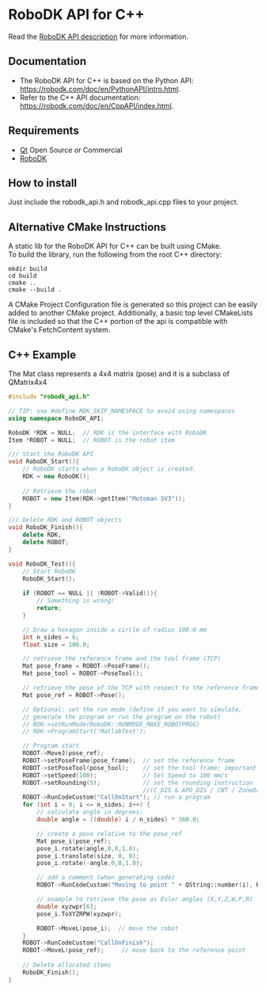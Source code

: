 RoboDK API for C++
======================
Read the [RoboDK API description](../README.md) for more information.

Documentation
-------------
- The RoboDK API for C++ is based on the Python API: https://robodk.com/doc/en/PythonAPI/intro.html.
- Refer to the C++ API documentation: https://robodk.com/doc/en/CppAPI/index.html.

Requirements
------------
- [Qt](https://www.qt.io/download) Open Source or Commercial
- [RoboDK](https://robodk.com/download)

How to install
------------
Just include the robodk_api.h and robodk_api.cpp files to your project.

Alternative CMake Instructions
------------
A static lib for the RoboDK API for C++ can be built using CMake.  
To build the library, run the following from the root C++ directory:
```
mkdir build
cd build
cmake ..
cmake --build .
```
A CMake Project Configuration file is generated so this project can be easily added
to another CMake project. Additionally, a basic top level CMakeLists file is included 
so that the C++ portion of the api is compatible with CMake's FetchContent system.

C++ Example
------------

The Mat class represents a 4x4 matrix (pose) and it is a subclass of QMatrix4x4

```cpp
#include "robodk_api.h"

// TIP: use #define RDK_SKIP_NAMESPACE to avoid using namespaces
using namespace RoboDK_API;

RoboDK *RDK = NULL;  // RDK is the interface with RoboDK
Item *ROBOT = NULL;  // ROBOT is the robot item

/// Start the RoboDK API
void RoboDK_Start(){
    // RoboDK starts when a RoboDK object is created.
    RDK = new RoboDK();    
    
    // Retrieve the robot
    ROBOT = new Item(RDK->getItem("Motoman SV3"));
}

/// Delete RDK and ROBOT objects
void RoboDK_Finish(){
    delete RDK;
    delete ROBOT;
}

void RoboDK_Test(){
    // Start RoboDK
    RoboDK_Start();
    
    if (ROBOT == NULL || !ROBOT->Valid()){
        // Something is wrong!
        return;
    }

    // Draw a hexagon inside a circle of radius 100.0 mm
    int n_sides = 6;
    float size = 100.0;

    // retrieve the reference frame and the tool frame (TCP)
    Mat pose_frame = ROBOT->PoseFrame();
    Mat pose_tool = ROBOT->PoseTool();

    // retrieve the pose of the TCP with respect to the reference frame
    Mat pose_ref = ROBOT->Pose();

    // Optional: set the run mode (define if you want to simulate, 
    // generate the program or run the program on the robot)
    // RDK->setRunMode(RoboDK::RUNMODE_MAKE_ROBOTPROG)
    // RDK->ProgramStart('MatlabTest');

    // Program start
    ROBOT->MoveJ(pose_ref);
    ROBOT->setPoseFrame(pose_frame);  // set the reference frame
    ROBOT->setPoseTool(pose_tool);    // set the tool frame: important for Online Programming
    ROBOT->setSpeed(100);             // Set Speed to 100 mm/s
    ROBOT->setRounding(5);            // set the rounding instruction 
                                      //(C_DIS & APO_DIS / CNT / ZoneData / Blend Radius / ...)
    ROBOT->RunCodeCustom("CallOnStart"); // run a program
    for (int i = 0; i <= n_sides; i++) {
        // calculate angle in degrees:
        double angle = ((double) i / n_sides) * 360.0;

        // create a pose relative to the pose_ref
        Mat pose_i(pose_ref);
        pose_i.rotate(angle,0,0,1.0);
        pose_i.translate(size, 0, 0);
        pose_i.rotate(-angle,0,0,1.0);

        // add a comment (when generating code)
        ROBOT->RunCodeCustom("Moving to point " + QString::number(i), RoboDK::INSTRUCTION_COMMENT);

        // example to retrieve the pose as Euler angles (X,Y,Z,W,P,R)
        double xyzwpr[6];
        pose_i.ToXYZRPW(xyzwpr);

        ROBOT->MoveL(pose_i);  // move the robot
    }
    ROBOT->RunCodeCustom("CallOnFinish");
    ROBOT->MoveL(pose_ref);     // move back to the reference point
    
    // Delete allocated items
    RoboDK_Finish();
}
```
